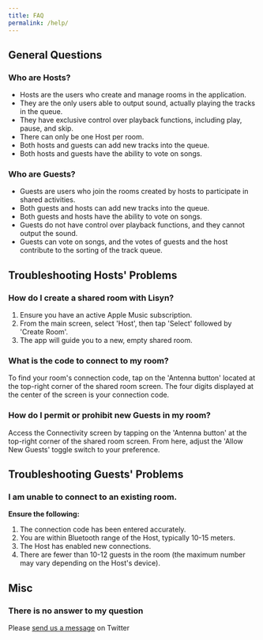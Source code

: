 ```yaml
---
title: FAQ
permalink: /help/
---
```


## General Questions

### Who are Hosts?

- Hosts are the users who create and manage rooms in the application.
- They are the only users able to output sound, actually playing the tracks in the queue.
- They have exclusive control over playback functions, including play, pause, and skip.
- There can only be one Host per room.
- Both hosts and guests can add new tracks into the queue.
- Both hosts and guests have the ability to vote on songs.

### Who are Guests?

- Guests are users who join the rooms created by hosts to participate in shared activities.
- Both guests and hosts can add new tracks into the queue.
- Both guests and hosts have the ability to vote on songs.
- Guests do not have control over playback functions, and they cannot output the sound.
- Guests can vote on songs, and the votes of guests and the host contribute to the sorting of the track queue.

## Troubleshooting Hosts' Problems

### How do I create a shared room with Lisyn?

1. Ensure you have an active Apple Music subscription.
2. From the main screen, select 'Host', then tap 'Select' followed by 'Create Room'.
3. The app will guide you to a new, empty shared room.

### What is the code to connect to my room?

To find your room's connection code, tap on the 'Antenna button' located at the top-right corner of the shared room screen. The four digits displayed at the center of the screen is your connection code.

### How do I permit or prohibit new Guests in my room?

Access the Connectivity screen by tapping on the 'Antenna button' at the top-right corner of the shared room screen. From here, adjust the 'Allow New Guests' toggle switch to your preference.

## Troubleshooting Guests' Problems

### I am unable to connect to an existing room.

**Ensure the following:**
1. The connection code has been entered accurately.
2. You are within Bluetooth range of the Host, typically 10-15 meters.
3. The Host has enabled new connections.
4. There are fewer than 10-12 guests in the room (the maximum number may vary depending on the Host's device).

## Misc

### There is no answer to my question 

Please [send us a message](https://twitter.com/lisyn_app) on Twitter
